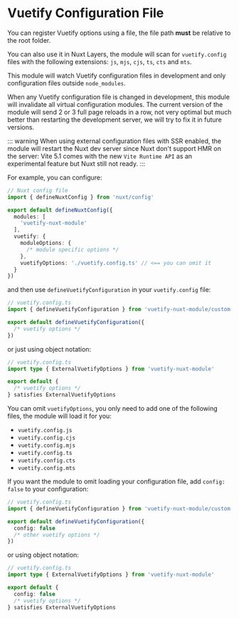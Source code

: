 # Vuetify Configuration File

You can register Vuetify options using a file, the file path **must** be relative to the root folder.

You can also use it in Nuxt Layers, the module will scan for `vuetify.config` files with the following extensions: `js`, `mjs`, `cjs`, `ts`, `cts` and `mts`.

This module will watch Vuetify configuration files in development and only configuration files outside `node_modules`.

When any Vuetify configuration file is changed in development, this module will invalidate all virtual configuration modules. The current version of the module will send 2 or 3 full page reloads in a row, not very optimal but much better than restarting the development server, we will try to fix it in future versions.

::: warning
When using external configuration files with SSR enabled, the module will restart the Nuxt dev server since Nuxt don't support HMR on the server: Vite 5.1 comes with the new `Vite Runtime API` as an experimental feature but Nuxt still not ready.
:::

For example, you can configure:
```ts
// Nuxt config file
import { defineNuxtConfig } from 'nuxt/config'

export default defineNuxtConfig({
  modules: [
    'vuetify-nuxt-module'
  ],
  vuetify: {
    moduleOptions: {
      /* module specific options */
    },
    vuetifyOptions: './vuetify.config.ts' // <== you can omit it
  }
})
```

and then use `defineVuetifyConfiguration` in your `vuetify.config` file:

```ts
// vuetify.config.ts
import { defineVuetifyConfiguration } from 'vuetify-nuxt-module/custom-configuration'

export default defineVuetifyConfiguration({
  /* vuetify options */
})
```

or just using object notation:

```ts
// vuetify.config.ts
import type { ExternalVuetifyOptions } from 'vuetify-nuxt-module'

export default {
  /* vuetify options */
} satisfies ExternalVuetifyOptions
```

You can omit `vuetifyOptions`, you only need to add one of the following files, the module will load it for you:
- `vuetify.config.js`
- `vuetify.config.cjs`
- `vuetify.config.mjs`
- `vuetify.config.ts`
- `vuetify.config.cts`
- `vuetify.config.mts`

If you want the module to omit loading your configuration file, add `config: false` to your configuration:
```ts
// vuetify.config.ts
import { defineVuetifyConfiguration } from 'vuetify-nuxt-module/custom-configuration'

export default defineVuetifyConfiguration({
  config: false
  /* other vuetify options */
})
```
or using object notation:

```ts
// vuetify.config.ts
import type { ExternalVuetifyOptions } from 'vuetify-nuxt-module'

export default {
  config: false
  /* vuetify options */
} satisfies ExternalVuetifyOptions
```
